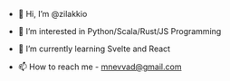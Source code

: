 - 👋 Hi, I’m @zilakkio
- 👀 I’m interested in Python/Scala/Rust/JS Programming
- 🌱 I’m currently learning Svelte and React

- 📫 How to reach me - mnevvad@gmail.com

